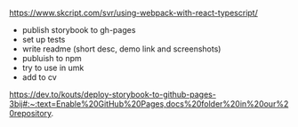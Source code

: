 https://www.skcript.com/svr/using-webpack-with-react-typescript/

- publish storybook to gh-pages
- set up tests
- write readme (short desc, demo link and screenshots)
- publuish to npm
- try to use in umk
- add to cv

https://dev.to/kouts/deploy-storybook-to-github-pages-3bij#:~:text=Enable%20GitHub%20Pages,docs%20folder%20in%20our%20repository.